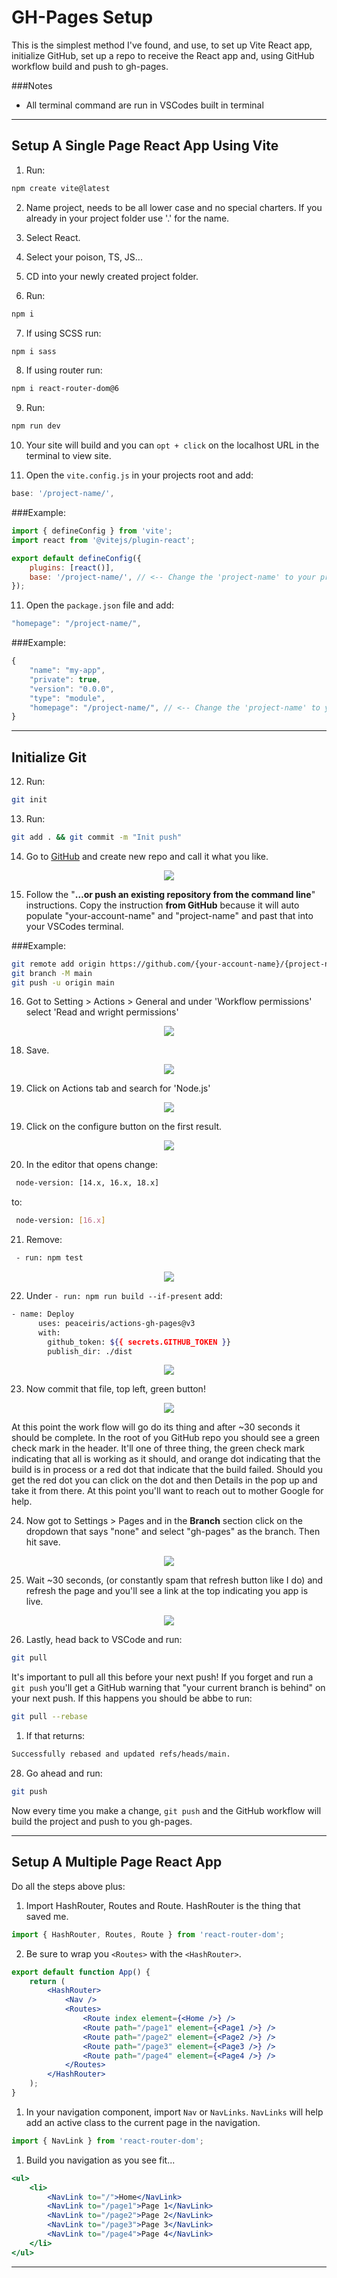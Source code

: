 <h1>GH-Pages Setup</h1>

This is the simplest method I've found, and use, to set up Vite React app, initialize GitHub, set up a repo to receive the React app and, using GitHub workflow build and push to gh-pages.

###Notes

-   All terminal command are run in VSCodes built in terminal

---

## Setup A Single Page React App Using Vite

1. Run:

```sh
npm create vite@latest
```

2. Name project, needs to be all lower case and no special charters. If you already in your project folder use '.' for the name.
3. Select React.
4. Select your poison, TS, JS...
5. CD into your newly created project folder.

6. Run:

```sh
npm i
```

7. If using SCSS run:

```sh
npm i sass
```

8. If using router run:

```sh
npm i react-router-dom@6
```

9. Run:

```sh
npm run dev
```

10. Your site will build and you can `opt + click` on the localhost URL in the terminal to view site.

11. Open the `vite.config.js` in your projects root and add:

```js
base: '/project-name/',
```

###Example:

```js
import { defineConfig } from 'vite';
import react from '@vitejs/plugin-react';

export default defineConfig({
	plugins: [react()],
	base: '/project-name/', // <-- Change the 'project-name' to your project name
});
```

11. Open the `package.json` file and add:

```js
"homepage": "/project-name/",
```

###Example:

```js
{
	"name": "my-app",
	"private": true,
	"version": "0.0.0",
	"type": "module",
	"homepage": "/project-name/", // <-- Change the 'project-name' to your project name
}
```

---

## Initialize Git

12. Run:

```sh
git init
```

13. Run:

```sh
git add . && git commit -m "Init push"
```

14. Go to [GitHub](https://github.com/) and create new repo and call it what you like.
<p align="center">
<img src='images/1.png'/>
</p>

15. Follow the "<b>…or push an existing repository from the command line</b>" instructions. Copy the instruction <b>from GitHub</b> because it will auto populate "your-account-name" and "project-name" and past that into your VSCodes terminal.

###Example:

```sh
git remote add origin https://github.com/{your-account-name}/{project-name}.git {<-- Change "your-account-name" and "project-name" }
git branch -M main
git push -u origin main
```

16. Got to Setting > Actions > General and under 'Workflow permissions' select 'Read and wright permissions'

<p align="center">
<img src='images/2a.png'/>
</p>

18. Save.

<p align="center">
<img src='images/2.png'/>
</p>

19. Click on Actions tab and search for 'Node.js'

<p align="center">
<img src='images/3.png'/>
</p>

19. Click on the configure button on the first result.

<p align="center">
<img src='images/4.png'/>
</p>

20. In the editor that opens change:

```sh
 node-version: [14.x, 16.x, 18.x]
```

to:

```sh
 node-version: [16.x]
```

21. Remove:

```sh
 - run: npm test
```

<p align="center">
<img src='images/5.png'/>
</p>

22. Under `- run: npm run build --if-present` add:

```sh
- name: Deploy
      uses: peaceiris/actions-gh-pages@v3
      with:
        github_token: ${{ secrets.GITHUB_TOKEN }}
        publish_dir: ./dist
```

<p align="center">
<img src='images/6.png'/>
</p>

23. Now commit that file, top left, green button!

<p align="center">
<img src='images/7.png'/>
</p>

At this point the work flow will go do its thing and after ~30 seconds it should be complete. In the root of you GitHub repo you should see a green check mark in the header. It'll one of three thing, the green check mark indicating that all is working as it should, and orange dot indicating that the build is in process or a red dot that indicate that the build failed. Should you get the red dot you can click on the dot and then Details in the pop up and take it from there. At this point you'll want to reach out to mother Google for help.

24. Now got to Settings > Pages and in the <b>Branch</b> section click on the dropdown that says "none" and select "gh-pages" as the branch. Then hit save.

<p align="center">
<img src='images/8.png'/>
</p>

25. Wait ~30 seconds, (or constantly spam that refresh button like I do) and refresh the page and you'll see a link at the top indicating you app is live.

<p align="center">
<img src='images/9.png'/>
</p>

26. Lastly, head back to VSCode and run:

```sh
git pull
```

It's important to pull all this before your next push! If you forget and run a `git push` you'll get a GitHub warning that "your current branch is behind" on your next push. If this happens you should be abbe to run:

```sh
git pull --rebase
```

1.  If that returns:

```sh
Successfully rebased and updated refs/heads/main.
```

28. Go ahead and run:

```sh
git push
```

Now every time you make a change, `git push` and the GitHub workflow will build the project and push to you gh-pages.

---

## Setup A Multiple Page React App

Do all the steps above plus:

1. Import HashRouter, Routes and Route. HashRouter is the thing that saved me.

```jsx
import { HashRouter, Routes, Route } from 'react-router-dom';
```

2. Be sure to wrap you `<Routes>` with the `<HashRouter>`.

```jsx
export default function App() {
	return (
		<HashRouter>
			<Nav />
			<Routes>
				<Route index element={<Home />} />
				<Route path="/page1" element={<Page1 />} />
				<Route path="/page2" element={<Page2 />} />
				<Route path="/page3" element={<Page3 />} />
				<Route path="/page4" element={<Page4 />} />
			</Routes>
		</HashRouter>
	);
}
```

1. In your navigation component, import `Nav` or `NavLinks`. `NavLinks` will help add an active class to the current page in the navigation.

```jsx
import { NavLink } from 'react-router-dom';
```

1. Build you navigation as you see fit...

```jsx
<ul>
	<li>
		<NavLink to="/">Home</NavLink>
		<NavLink to="/page1">Page 1</NavLink>
		<NavLink to="/page2">Page 2</NavLink>
		<NavLink to="/page3">Page 3</NavLink>
		<NavLink to="/page4">Page 4</NavLink>
	</li>
</ul>
```

---
